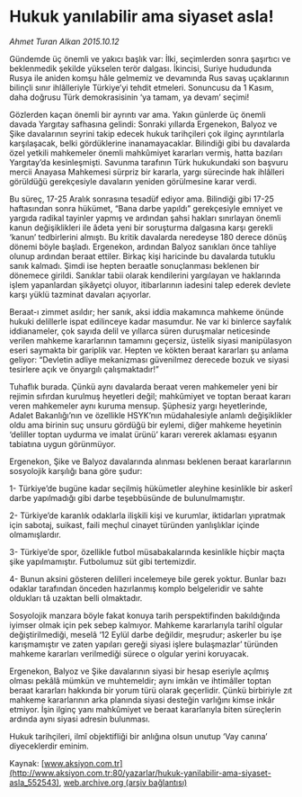 # Hukuk yanılabilir ama siyaset asla!

*Ahmet Turan Alkan 2015.10.12*

<div class="pNewsDetailMainContent ctx_content" itemprop="articleBody">
 <p>
  Gündemde üç önemli ve yakıcı başlık var: İlki, seçimlerden sonra şaşırtıcı ve beklenmedik şekilde yükselen terör dalgası. İkincisi, Suriye hududunda Rusya ile aniden komşu hâle gelmemiz ve devamında Rus savaş uçaklarının bilinçli sınır ihlâlleriyle Türkiye’yi tehdit etmeleri. Sonuncusu da 1 Kasım, daha doğrusu Türk demokrasisinin ‘ya tamam, ya devam’ seçimi!
 </p>
 <p>
  Gözlerden kaçan önemli bir ayrıntı var ama. Yakın günlerde üç önemli davada Yargıtay safhasına gelindi: Sonraki yıllarda Ergenekon, Balyoz ve Şike davalarının seyrini takip edecek hukuk tarihçileri çok ilginç ayrıntılarla karşılaşacak, belki gördüklerine inanamayacaklar. Bilindiği gibi bu davalarda özel yetkili mahkemeler önemli mahkûmiyet kararları vermiş, hatta bazıları Yargıtay’da kesinleşmişti. Savunma tarafının Türk hukukundaki son başvuru mercii Anayasa Mahkemesi sürpriz bir kararla, yargı sürecinde hak ihlâlleri görüldüğü gerekçesiyle davaların yeniden görülmesine karar verdi.
 </p>
 <p>
  Bu süreç, 17-25 Aralık sonrasına tesadüf ediyor ama. Bilindiği gibi 17-25 haftasından sonra hükümet, “Bana darbe yapıldı” gerekçesiyle emniyet ve yargıda radikal tayinler yapmış ve ardından şahsi hakları sınırlayan önemli kanun değişiklikleri ile âdeta yeni bir soruşturma dalgasına karşı gerekli ‘kanun’ tedbirlerini almıştı. Bu kritik davalarda neredeyse 180 derece dönüş dönemi böyle başladı. Ergenekon, ardından Balyoz sanıkları önce tahliye olunup ardından beraat ettiler. Birkaç kişi haricinde bu davalarda tutuklu sanık kalmadı. Şimdi ise hepten beraatle sonuçlanması beklenen bir dönemece girildi. Sanıklar tabii olarak kendilerini yargılayan ve haklarında işlem yapanlardan şikâyetçi oluyor, itibarlarının iadesini talep ederek devlete karşı yüklü tazminat davaları açıyorlar.
 </p>
 <p>
  Beraat-ı zimmet asıldır; her sanık, aksi iddia makamınca mahkeme önünde hukuki delillerle ispat edilinceye kadar masumdur. Ne var ki binlerce sayfalık iddianameler, çok sayıda delil ve yıllarca süren duruşmalar neticesinde verilen mahkeme kararlarının tamamını geçersiz, üstelik siyasi manipülasyon eseri saymakta bir gariplik var. Hepten ve kökten beraat kararları şu anlama geliyor: “Devletin adliye mekanizması güvenilmez derecede bozuk ve siyasi tesirlere açık ve önyargılı çalışmaktadır!”
 </p>
 <p>
  Tuhaflık burada. Çünkü aynı davalarda beraat veren mahkemeler yeni bir rejimin sıfırdan kurulmuş heyetleri değil; mahkûmiyet ve toptan beraat kararı veren mahkemeler aynı kuruma mensup. Şüphesiz yargı heyetlerinde, Adalet Bakanlığı’nın ve özellikle HSYK’nın müdahalesiyle anlamlı değişiklikler oldu ama birinin suç unsuru gördüğü bir eylemi, diğer mahkeme heyetinin ‘deliller toptan uydurma ve imalat ürünü’ kararı vererek aklaması eşyanın tabiatına uygun görünmüyor.
 </p>
 <p>
  Ergenekon, Şike ve Balyoz davalarında alınması beklenen beraat kararlarının sosyolojik karşılığı bana göre şudur:
 </p>
 <p>
  1- Türkiye’de bugüne kadar seçilmiş hükümetler aleyhine kesinlikle bir askerî darbe yapılmadığı gibi darbe teşebbüsünde de bulunulmamıştır.
 </p>
 <p>
  2- Türkiye’de karanlık odaklarla ilişkili kişi ve kurumlar, iktidarları yıpratmak için sabotaj, suikast, faili meçhul cinayet türünden yanlışlıklar içinde olmamışlardır.
 </p>
 <p>
  3- Türkiye’de spor, özellikle futbol müsabakalarında kesinlikle hiçbir maçta şike yapılmamıştır. Futbolumuz süt gibi tertemizdir.
 </p>
 <p>
  4- Bunun aksini gösteren delilleri incelemeye bile gerek yoktur. Bunlar bazı odaklar tarafından önceden hazırlanmış komplo belgeleridir ve sahte oldukları tâ uzaktan belli olmaktadır.
 </p>
 <p>
  Sosyolojik manzara böyle fakat konuya tarih perspektifinden bakıldığında iyimser olmak için pek sebep kalmıyor. Mahkeme kararlarıyla tarihî olgular değiştirilmediği, meselâ ‘12 Eylül darbe değildir, meşrudur; askerler bu işe karışmamıştır ve zaten yapıları gereği siyasi işlere bulaşmazlar’ türünden mahkeme kararları verilmediği sürece o olgular yerini koruyacak.
 </p>
 <p>
  Ergenekon, Balyoz ve Şike davalarının siyasi bir hesap eseriyle açılmış olması pekâlâ mümkün ve muhtemeldir; aynı imkân ve ihtimâller toptan beraat kararları hakkında bir yorum türü olarak geçerlidir. Çünkü birbiriyle zıt mahkeme kararlarının arka planında siyasi desteğin varlığını kimse inkâr etmiyor. İşin ilginç yanı mahkûmiyet ve beraat kararlarıyla biten süreçlerin ardında aynı siyasi adresin bulunması.
 </p>
 <p>
  Hukuk tarihçileri, ilmî objektifliği bir anlığına olsun unutup ‘Vay canına’ diyeceklerdir eminim.
 </p>
</div>


Kaynak: [www.aksiyon.com.tr](http://www.aksiyon.com.tr:80/yazarlar/hukuk-yanilabilir-ama-siyaset-asla_552543), [web.archive.org (arşiv bağlantısı)](http://web.archive.org/web/20151018085532/http://www.aksiyon.com.tr:80/yazarlar/hukuk-yanilabilir-ama-siyaset-asla_552543)
